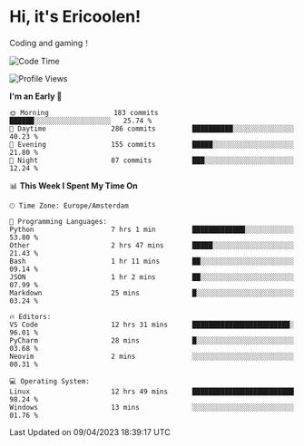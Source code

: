 # Hi, it's Ericoolen!
Coding and gaming！

<!--START_SECTION:waka-->
![Code Time](http://img.shields.io/badge/Code%20Time-742%20hrs%2057%20mins-blue)

![Profile Views](http://img.shields.io/badge/Profile%20Views-8-blue)

**I'm an Early 🐤** 

```text
🌞 Morning                183 commits         ██████░░░░░░░░░░░░░░░░░░░   25.74 % 
🌆 Daytime                286 commits         ██████████░░░░░░░░░░░░░░░   40.23 % 
🌃 Evening                155 commits         █████░░░░░░░░░░░░░░░░░░░░   21.80 % 
🌙 Night                  87 commits          ███░░░░░░░░░░░░░░░░░░░░░░   12.24 % 
```


📊 **This Week I Spent My Time On** 

```text
🕑︎ Time Zone: Europe/Amsterdam

💬 Programming Languages: 
Python                   7 hrs 1 min         █████████████░░░░░░░░░░░░   53.80 % 
Other                    2 hrs 47 mins       █████░░░░░░░░░░░░░░░░░░░░   21.43 % 
Bash                     1 hr 11 mins        ██░░░░░░░░░░░░░░░░░░░░░░░   09.14 % 
JSON                     1 hr 2 mins         ██░░░░░░░░░░░░░░░░░░░░░░░   07.99 % 
Markdown                 25 mins             █░░░░░░░░░░░░░░░░░░░░░░░░   03.24 % 

🔥 Editors: 
VS Code                  12 hrs 31 mins      ████████████████████████░   96.01 % 
PyCharm                  28 mins             █░░░░░░░░░░░░░░░░░░░░░░░░   03.68 % 
Neovim                   2 mins              ░░░░░░░░░░░░░░░░░░░░░░░░░   00.31 % 

💻 Operating System: 
Linux                    12 hrs 49 mins      █████████████████████████   98.24 % 
Windows                  13 mins             ░░░░░░░░░░░░░░░░░░░░░░░░░   01.76 % 
```


 Last Updated on 09/04/2023 18:39:17 UTC
<!--END_SECTION:waka-->

